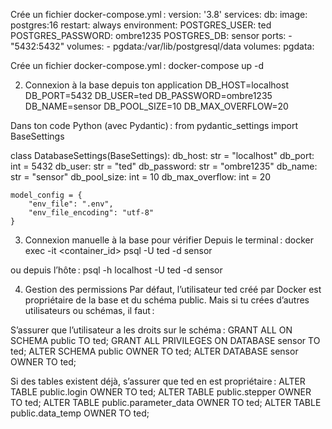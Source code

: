 Crée un fichier docker-compose.yml :
version: '3.8'
services:
  db:
    image: postgres:16
    restart: always
    environment:
      POSTGRES_USER: ted
      POSTGRES_PASSWORD: ombre1235
      POSTGRES_DB: sensor
    ports:
      - "5432:5432"
    volumes:
      - pgdata:/var/lib/postgresql/data
volumes:
  pgdata:

Crée un fichier docker-compose.yml :
docker-compose up -d

2. Connexion à la base depuis ton application
DB_HOST=localhost
DB_PORT=5432
DB_USER=ted
DB_PASSWORD=ombre1235
DB_NAME=sensor
DB_POOL_SIZE=10
DB_MAX_OVERFLOW=20

Dans ton code Python (avec Pydantic) :
from pydantic_settings import BaseSettings

class DatabaseSettings(BaseSettings):
    db_host: str = "localhost"
    db_port: int = 5432
    db_user: str = "ted"
    db_password: str = "ombre1235"
    db_name: str = "sensor"
    db_pool_size: int = 10
    db_max_overflow: int = 20

    model_config = {
        "env_file": ".env",
        "env_file_encoding": "utf-8"
    }


3. Connexion manuelle à la base pour vérifier
Depuis le terminal :
docker exec -it <container_id> psql -U ted -d sensor

ou depuis l’hôte :
psql -h localhost -U ted -d sensor

4. Gestion des permissions
Par défaut, l’utilisateur ted créé par Docker est propriétaire de la base et du schéma public.
Mais si tu crées d’autres utilisateurs ou schémas, il faut :

S’assurer que l’utilisateur a les droits sur le schéma :
GRANT ALL ON SCHEMA public TO ted;
GRANT ALL PRIVILEGES ON DATABASE sensor TO ted;
ALTER SCHEMA public OWNER TO ted;
ALTER DATABASE sensor OWNER TO ted;

Si des tables existent déjà, s’assurer que ted en est propriétaire :
ALTER TABLE public.login OWNER TO ted;
ALTER TABLE public.stepper OWNER TO ted;
ALTER TABLE public.parameter_data OWNER TO ted;
ALTER TABLE public.data_temp OWNER TO ted;